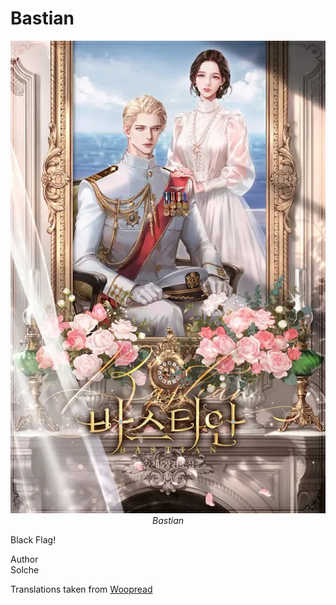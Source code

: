 # Bastian

<p align="center">
  <img src="./assets/bastian.jpg" alt="Bastian Cover" style="max-width:100%;height:auto;" />
  <br>
  <em><i>Bastian</i></em>
</p>

Black Flag!

Author
<br>
Solche


Translations taken from [Woopread](https://woopread.com/)

